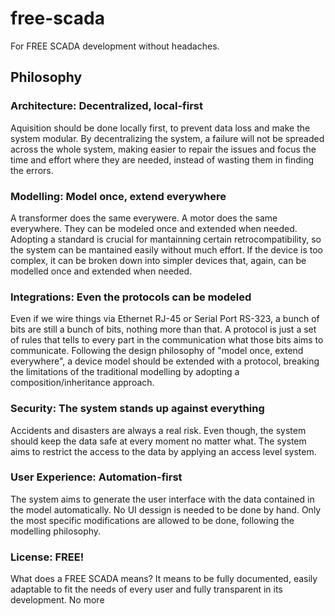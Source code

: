 # free-scada
For FREE SCADA development without headaches.

## Philosophy
### Architecture: Decentralized, local-first
Aquisition should be done locally first, to prevent data loss and make the system modular. By decentralizing the 
system, a failure will not be spreaded across the whole system, making easier to repair the issues and focus the 
time and effort where they are needed, instead of wasting them in finding the errors.

### Modelling: Model once, extend everywhere
A transformer does the same everywere. A motor does the same everywhere. They can be modeled once and extended when 
needed. Adopting a standard is crucial for mantainning certain retrocompatibility, so the system can be mantained 
easily without much effort. If the device is too complex, it can be broken down into simpler devices that, again, 
can be modelled once and extended when needed.

### Integrations: Even the protocols can be modeled
Even if we wire things via Ethernet RJ-45 or Serial Port RS-323, a bunch of bits are still a bunch of bits, nothing 
more than that. A protocol is just a set of rules that tells to every part in the communication what those bits aims 
to communicate. Following the design philosophy of "model once, extend everywhere", a device model should be extended 
with a protocol, breaking the limitations of the traditional modelling by adopting a composition/inheritance approach.

### Security: The system stands up against everything
Accidents and disasters are always a real risk. Even though, the system should keep the data safe at every moment 
no matter what. The system aims to restrict the access to the data by applying an access level system.

### User Experience: Automation-first
The system aims to generate the user interface with the data contained in the model automatically. No UI dessign is 
needed to be done by hand. Only the most specific modifications are allowed to be done, following the modelling 
philosophy.

### License: FREE!
What does a FREE SCADA means? It means to be fully documented, easily adaptable to fit the needs of every user and 
fully transparent in its development. No more 


